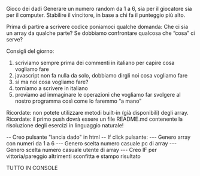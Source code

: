 Gioco dei dadi
Generare un numero random da 1 a 6, sia per il giocatore sia per il computer.
Stabilire il vincitore, in base a chi fa il punteggio più alto.

Prima di partire a scrivere codice poniamoci qualche domanda:
Che ci sia un array da qualche parte?
Se dobbiamo confrontare qualcosa che “cosa” ci serve?


Consigli del giorno:
1. scriviamo sempre prima dei commenti in italiano per capire cosa vogliamo fare
2. javascript non fa nulla da solo, dobbiamo dirgli noi cosa vogliamo fare
3. si ma noi cosa vogliamo fare?
4. torniamo a scrivere in italiano
5. proviamo ad immaginare le operazioni che vogliamo far svolgere al nostro programma così come lo faremmo “a mano”


Ricordate: non potete utilizzare metodi built-in (già disponibili) degli array.
Ricordate: il primo push dovrà essere un file README.md contenente la risoluzione degli esercizi in linguaggio naturale!

-- Creo pulsante "lancia dado" in html
-- If click pulsante:
--- Genero array con numeri da 1 a 6 
--- Genero scelta numero casuale pc di array
--- Genero scelta numero casuale utente di array
--- Creo IF per vittoria/pareggio altrimenti sconfitta e stampo risultato

TUTTO IN CONSOLE